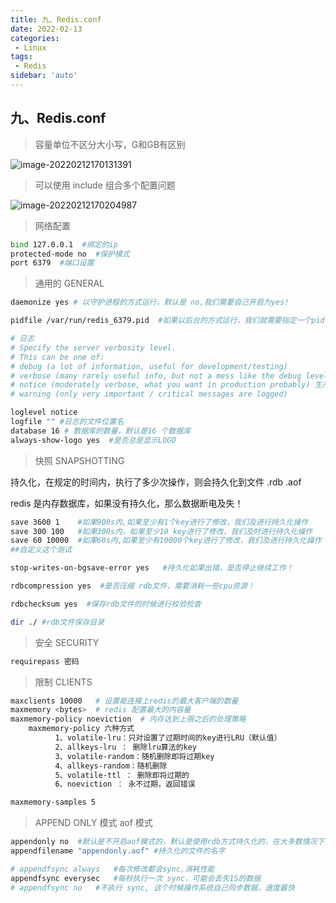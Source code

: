 ```yaml
---
title: 九、Redis.conf
date: 2022-02-13
categories:
 - Linux
tags:
 - Redis
sidebar: 'auto'
---
```

## 九、Redis.conf

> 容量单位不区分大小写，G和GB有区别

![image-20220212170131391](https://gitee.com/yishenlaoban/git-typore/raw/master/image_my/image-20220212170131391.png)  



> 可以使用 include 组合多个配置问题

![image-20220212170204987](https://gitee.com/yishenlaoban/git-typore/raw/master/image_my/image-20220212170204987.png) 



> 网络配置

```bash
bind 127.0.0.1  #绑定的ip
protected-mode no  #保护模式
port 6379  #端口设置
```

 

> 通用的 GENERAL

```bash
daemonize yes # 以守护进程的方式运行，默认是 no,我们需要自己开启为yes!

pidfile /var/run/redis_6379.pid  #如果以后台的方式运行，我们就需要指定一个pid文件

# 日志
# Specify the server verbosity level.
# This can be one of:
# debug (a lot of information, useful for development/testing)
# verbose (many rarely useful info, but not a mess like the debug level)
# notice (moderately verbose, what you want in production probably) 生产环境
# warning (only very important / critical messages are logged)

loglevel notice
logfile "" #日志的文件位置名
database 16 # 数据库的数量，默认是16 个数据库
always-show-logo yes  #是否总是显示LOGO

```



> 快照   SNAPSHOTTING

持久化，在规定的时间内，执行了多少次操作，则会持久化到文件 .rdb  .aof

redis 是内存数据库，如果没有持久化，那么数据断电及失！ 

```bash
save 3600 1    #如果900s内,如果至少有1个key进行了修改，我们及进行持久化操作
save 300 100   #如果300s内，如果至少10 key进行了修改，我们及时进行持久化操作
save 60 10000  #如果60s内,如果至少有10000个key进行了修改，我们及进行持久化操作
##自定义这个测试

stop-writes-on-bgsave-error yes   #持久化如果出错，是否停止继续工作！

rdbcompression yes  #是否压缩 rdb文件，需要消耗一些cpu资源！

rdbchecksum yes  #保存rdb文件的时候进行校验检查

dir ./ #rdb文件保存目录
```



> 安全  SECURITY

```bash
requirepass 密码
```



> 限制  CLIENTS

```bash
maxclients 10000   # 设置能连接上redis的最大客户端的数量
maxmemory <bytes>  # redis 配置最大的内容量
maxmemory-policy noeviction  # 内存达到上限之后的处理策略
    maxmemory-policy 六种方式
          1、volatile-lru：只对设置了过期时间的key进行LRU（默认值）
          2、allkeys-lru ： 删除lru算法的key
          3、volatile-random：随机删除即将过期key
          4、allkeys-random：随机删除
          5、volatile-ttl ： 删除即将过期的
          6、noeviction ： 永不过期，返回错误

maxmemory-samples 5
```



> APPEND ONLY 模式  aof 模式

```bash
appendonly no  #默认是不开启aof模式的，默认是使用rdb方式持久化的，在大多数情况下，rdb是够用的
appendfilename "appendonly.aof" #持久化的文件的名字

# appendfsync always   #每次修改都会sync,消耗性能
appendfsync everysec   #每秒执行一次 sync，可能会丢失1S的数据
# appendfsync no   #不执行 sync, 这个时候操作系统自己同步数据，速度最快
```

